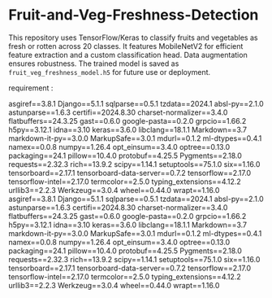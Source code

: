 # Fruit-and-Veg-Freshness-Detection
This repository uses TensorFlow/Keras to classify fruits and vegetables as fresh or rotten across 20 classes. It features MobileNetV2 for efficient feature extraction and a custom classification head. Data augmentation ensures robustness. The trained model is saved as `fruit_veg_freshness_model.h5` for future use or deployment.

requirement  :


asgiref==3.8.1
Django==5.1.1
sqlparse==0.5.1
tzdata==2024.1
absl-py==2.1.0
astunparse==1.6.3
certifi==2024.8.30
charset-normalizer==3.4.0
flatbuffers==24.3.25
gast==0.6.0
google-pasta==0.2.0
grpcio==1.66.2
h5py==3.12.1
idna==3.10
keras==3.6.0
libclang==18.1.1
Markdown==3.7
markdown-it-py==3.0.0
MarkupSafe==3.0.1
mdurl==0.1.2
ml-dtypes==0.4.1
namex==0.0.8
numpy==1.26.4
opt_einsum==3.4.0
optree==0.13.0
packaging==24.1
pillow==10.4.0
protobuf==4.25.5
Pygments==2.18.0
requests==2.32.3
rich==13.9.2
scipy==1.14.1
setuptools==75.1.0
six==1.16.0
tensorboard==2.17.1
tensorboard-data-server==0.7.2
tensorflow==2.17.0
tensorflow-intel==2.17.0
termcolor==2.5.0
typing_extensions==4.12.2
urllib3==2.2.3
Werkzeug==3.0.4
wheel==0.44.0
wrapt==1.16.0
asgiref==3.8.1
Django==5.1.1
sqlparse==0.5.1
tzdata==2024.1
absl-py==2.1.0
astunparse==1.6.3
certifi==2024.8.30
charset-normalizer==3.4.0
flatbuffers==24.3.25
gast==0.6.0
google-pasta==0.2.0
grpcio==1.66.2
h5py==3.12.1
idna==3.10
keras==3.6.0
libclang==18.1.1
Markdown==3.7
markdown-it-py==3.0.0
MarkupSafe==3.0.1
mdurl==0.1.2
ml-dtypes==0.4.1
namex==0.0.8
numpy==1.26.4
opt_einsum==3.4.0
optree==0.13.0
packaging==24.1
pillow==10.4.0
protobuf==4.25.5
Pygments==2.18.0
requests==2.32.3
rich==13.9.2
scipy==1.14.1
setuptools==75.1.0
six==1.16.0
tensorboard==2.17.1
tensorboard-data-server==0.7.2
tensorflow==2.17.0
tensorflow-intel==2.17.0
termcolor==2.5.0
typing_extensions==4.12.2
urllib3==2.2.3
Werkzeug==3.0.4
wheel==0.44.0
wrapt==1.16.0
